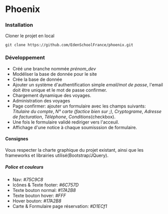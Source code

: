 # Phoenix

### Installation
Cloner le projet en local
````shell script
git clone https://github.com/EdenSchoolFrance/phoenix.git
````

### Développement
 - Créé une branche nommée *prénom_dev*
 - Modéliser la base de donnée pour le site
 - Crée la base de donnée
 - Ajouter un système d'authentification simple *email/mot de passe*, l'email doit être unique et le mot de passe confirmer.
 - Chargement dynamique des voyages.
 - Administration des voyages
 - Page confirmer: ajouter un formulaire avec les champs suivants: *Titulaire du compte*, *N° carte (factice bien sur ;)*, *Cryptograme*, *Adresse de facturation*, *Téléphone*, *Conditions*(checkbox).
 - Une fois le formulaire validé rediriger vers l'acceuil.
 - Affichage d'une notice à chaque soumisssion de formulaire.
 
#### Consignes
Vous respecter la charte graphique du projet existant, ainsi que les frameworks et librairies utilisé(Bootstrap/JQuery).

##### Police et couleurs
* Nav: *#75C9C8*
* Icônes & Texte footer: *#6C757D*
* Texte bouton normal: *#17A2B8*
* Texte bouton hover: *#FFF*
* Hover bouton: *#17A2B8*
* Carte & Formulaire page réservation: *#D1ECf1*